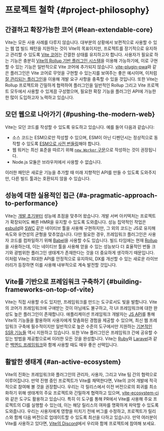 # 프로젝트 철학 {#project-philosophy}

## 간결하고 확장가능한 코어 {#lean-extendable-core}

Vite는 모든 사용 사례를 다루지 않습니다. 대부분의 상황에서 보편적으로 사용할 수 있는 웹 앱 빌드 패턴을 지원하는 것이 Vite의 목표이지만, 프로젝트를 장기적으로 유지하고 관리할 수 있도록 [Vite 코어](https://github.com/vitejs/vite)는 간결한 상태를 유지하고자 합니다. 사용자가 필요로 하는 기능은 충분히 [Vite의 Rollup 기반 플러그인 시스템](./api-plugin.md)을 이용해 가능하기에, 이로 구현할 수 있는 기능은 일반적으로 Vite 코어에 추가되지 않습니다. [vite-plugin-pwa](https://vite-pwa-org.netlify.app/)와 같은 플러그인은 Vite 코어로 무엇을 구현할 수 있는지를 보여주는 좋은 예시이며, 이처럼 [잘 관리되는 플러그인](https://github.com/vitejs/awesome-vite#plugins)을 이용해 개발 요구 사항을 충족할 수 있을 것입니다. 또한 Vite는 Rollup 프로젝트와 긴밀하게 협력하여 플러그인을 일반적인 Rollup 그리고 Vite 프로젝트 모두에서 사용할 수 있게끔 구성했으며, 필요한 확장 기능을 플러그인 API에 가능한 한 많이 도입하고자 노력하고 있습니다.

## 모던 웹으로 나아가기 {#pushing-the-modern-web}

Vite는 모던 코드를 작성할 수 있도록 유도하고 있습니다. 예를 들어 다음과 같습니다:

- 소스 코드는 ESM으로만 작성할 수 있으며, ESM이 아닌 디펜던시는 정상적으로 동작할 수 있도록 [ESM으로 사전 번들링](./dep-pre-bundling)해야 합니다.
- 웹 워커는 최신 표준을 따르기 위해 [`new Worker` 구문](./features#web-workers)으로 작성하는 것이 권장됩니다.
- Node.js 모듈은 브라우저에서 사용할 수 없습니다.

이러한 패턴은 새로운 기능을 추가할 때 미래 지향적인 API를 만들 수 있도록 도와주지만, 다른 빌드 툴과는 호환되지 않을 수 있습니다.

## 성능에 대한 실용적인 접근 {#a-pragmatic-approach-to-performance}

Vite는 [개발 초기부터](./why.md) 성능에 초점을 맞추어 왔습니다. 개발 서버 아키텍처는 프로젝트가 확장되어도 빠른 HMR을 유지할 수 있도록 도와줍니다. 성능 집약적인 작업은 [esbuild](https://esbuild.github.io/)와 [SWC](https://github.com/vitejs/vite-plugin-react-swc) 같은 네이티브 툴을 사용해 구현하지만, 그 외의 코드는 JS로 유지해 속도와 유연성의 균형을 맞추었습니다. 다만 필요한 경우, 프레임워크 플러그인은 사용자 코드를 컴파일하기 위해 [Babel](https://babeljs.io/)을 사용할 수도 있습니다. 빌드 타임에는 현재 [Rollup](https://rollupjs.org/)을 사용하는데, 이는 네이티브 툴을 사용해 얻을 수 있는 성능보다 더 효율적인 번들 크기와 광범위한 플러그인 생태계가 존재한다는 것을 더 중요하게 생각하기 때문입니다. 이처럼 Vite는 최대한 API를 안정적으로 유지하되, DX를 개선할 수 있는 새로운 라이브러리가 등장하면 이를 사용해 내부적으로 계속 발전할 것입니다.

## Vite를 기반으로 프레임워크 구축하기 {#building-frameworks-on-top-of-vite}

Vite는 직접 사용할 수도 있지만, 프레임워크를 만드는 도구로서도 빛을 발합니다. Vite의 코어가 프레임워크에 구애받는 것이 아님에도 불구하고, 각 UI 프레임워크에 대한 완성도 높은 플러그인이 존재합니다. 애플리케이션 프레임워크 개발자는 [JS API](./api-javascript.md)를 통해 Vite의 기능들을 활용하여 사용자에게 맞춤화된 경험을 제공할 수 있으며, 최신 웹 프레임워크 구축에 필수적이지만 일반적으로 높은 수준의 도구에서만 지원하는  [기본적인 SSR 기능들](./ssr.md) 역시 지원하고 있습니다. 또한 Vite 플러그인은 프레임워크 간에 공유할 수 있는 방법을 제공함으로써 이러한 모든 것을 완성합니다. Vite는 [Ruby](https://vite-ruby.netlify.app/)와 [Laravel](https://laravel.com/docs/10.x/vite)과 같은 [백엔드 프레임워크](./backend-integration.md)와 함께 사용할 때도 매우 좋은 선택입니다.

## 활발한 생태계 {#an-active-ecosystem}

Vite의 진화는 프레임워크와 플러그인의 관리자, 사용자, 그리고 Vite 팀 간의 협력으로 이루어집니다. 만약 진행 중인 프로젝트가 Vite를 채택한다면, Vite의 코어 개발에 적극적으로 참여해 볼 것을 권장합니다. 우리는 각 릴리스에서 이전 버전으로의 회귀를 최소화하기 위해 생태계의 주요 프로젝트와 긴밀하게 협력하고 있으며, [vite-ecosystem-ci](https://github.com/vitejs/vite-ecosystem-ci)와 같은 도구도 활용하고 있습니다. 특히 이 도구를 통해 PR에서 Vite를 사용해 주요 프로젝트의 CI를 실행할 수 있는데, 이는 해당 릴리스의 여파를 명확하게 파악할 수 있도록 도와줍니다. 우리는 사용자에게 영향을 미치기 전에 버그를 수정하고, 프로젝트가 릴리스와 함께 다음 버전으로 업데이트할 수 있도록 최선을 다하고 있습니다. 만약 여러분이 Vite를 사용하고 있다면, [Vite의 Discord](https://chat.vite.dev)에서 우리와 함께 프로젝트에 참여해 보세요.